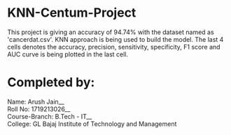 # KNN-Centum-Project

This project is giving an accuracy of 94.74% with the dataset named as 'cancerdat.csv'. KNN approach is being used to build the model. The last 4 cells denotes the accuracy, precision, sensitivity, specificity, F1 score and AUC curve is being plotted in the last cell.

# Completed by:
Name: Arush Jain__  
Roll No: 1719213026__  
Course-Branch: B.Tech - IT__  
College: GL Bajaj Institute of Technology and Management
